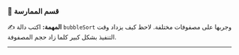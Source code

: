 ### 🧪 قسم الممارسة
✍️ **المهمة:** اكتب دالة `bubbleSort` وجربها على مصفوفات مختلفة. لاحظ كيف يزداد وقت التنفيذ بشكل كبير كلما زاد حجم المصفوفة.

---